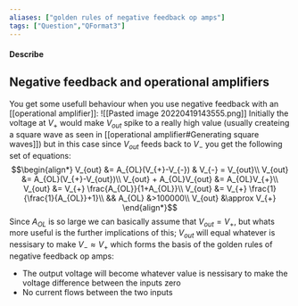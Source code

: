 ```yaml
---
aliases: ["golden rules of negative feedback op amps"]
tags: ["Question","QFormat3"]
---
```


#### Describe
## Negative feedback and operational amplifiers
You get some usefull behaviour when you use negative feedback with an [[operational amplifier]]:
![[Pasted image 20220419143555.png]]
Initially the voltage at $V_{+}$ would make $V_{out}$ spike to a really high value (usually createing a square wave as seen in [[operational amplifier#Generating square waves]]) but in this case since $V_{out}$ feeds back to $V_{-}$ you get the following set of equations:
$$\begin{align*}
V_{out} &= A_{OL}(V_{+}-V_{-}) & V_{-} = V_{out}\\
V_{out} &= A_{OL}(V_{+}-V_{out})\\
V_{out} + A_{OL}V_{out} &= A_{OL}V_{+}\\
V_{out} &= V_{+} \frac{A_{OL}}{1+A_{OL}}\\
V_{out} &= V_{+} \frac{1}{\frac{1}{A_{OL}}+1}\\
&& A_{OL} &>100000\\
V_{out} &\approx V_{+}
\end{align*}$$
Since $A_{OL}$ is so large we can basically assume that $V_{out}=V_{+}$, but whats more useful is the further implications of this; $V_{out}$ will equal whatever is nessisary to make $V_{-}\approx V_{+}$ which forms the basis of the golden rules of negative feedback op amps:

- The output voltage will become whatever value is nessisary to make the voltage difference between the inputs zero
- No current flows between the two inputs
